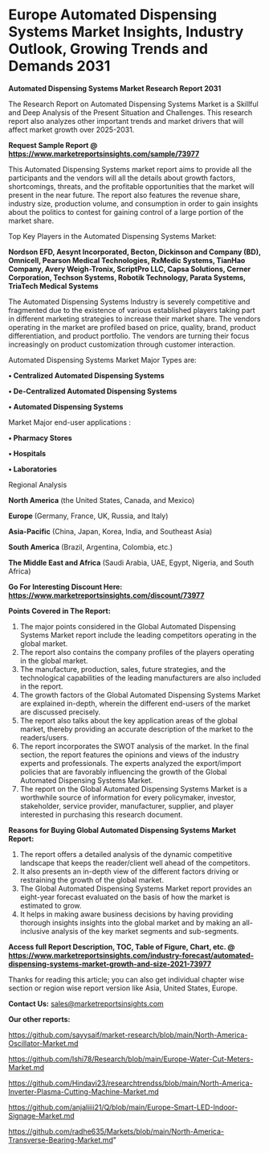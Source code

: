  # Europe Automated Dispensing Systems Market Insights, Industry Outlook, Growing Trends and Demands 2031

<strong>Automated Dispensing Systems Market Research Report 2031</strong>

The Research Report on Automated Dispensing Systems Market is a Skillful and Deep Analysis of the Present Situation and Challenges. This research report also analyzes other important trends and market drivers that will affect market growth over 2025-2031.

<strong>Request Sample Report @ <a href=https://www.marketreportsinsights.com/sample/73977>https://www.marketreportsinsights.com/sample/73977</a></strong>

This Automated Dispensing Systems market report aims to provide all the participants and the vendors will all the details about growth factors, shortcomings, threats, and the profitable opportunities that the market will present in the near future. The report also features the revenue share, industry size, production volume, and consumption in order to gain insights about the politics to contest for gaining control of a large portion of the market share.

Top Key Players in the Automated Dispensing Systems Market:

<strong>Nordson EFD, Aesynt Incorporated, Becton, Dickinson and Company (BD), Omnicell, Pearson Medical Technologies, RxMedic Systems, TianHao Company, Avery Weigh-Tronix, ScriptPro LLC, Capsa Solutions, Cerner Corporation, Techson Systems, Robotik Technology, Parata Systems, TriaTech Medical Systems</strong>

The Automated Dispensing Systems Industry is severely competitive and fragmented due to the existence of various established players taking part in different marketing strategies to increase their market share. The vendors operating in the market are profiled based on price, quality, brand, product differentiation, and product portfolio. The vendors are turning their focus increasingly on product customization through customer interaction.

Automated Dispensing Systems Market Major Types are:

<strong>• Centralized Automated Dispensing Systems

• De-Centralized Automated Dispensing Systems

• Automated Dispensing Systems</strong>

Market Major end-user applications :

<strong>• Pharmacy Stores

• Hospitals

• Laboratories</strong>

Regional Analysis

</u><strong><b>North America</b></strong> (the United States, Canada, and Mexico)

<strong><b>Europe </b></strong>(Germany, France, UK, Russia, and Italy)

<strong><b>Asia-Pacific</b></strong> (China, Japan, Korea, India, and Southeast Asia)

<strong><b>South America</b></strong> (Brazil, Argentina, Colombia, etc.)

<strong><b>The Middle East and Africa</b></strong> (Saudi Arabia, UAE, Egypt, Nigeria, and South Africa)

<strong>Go For Interesting Discount Here: <a href=https://www.marketreportsinsights.com/discount/73977>https://www.marketreportsinsights.com/discount/73977</a></strong>

<strong>Points Covered in The Report:</strong>
<ol>
  <li>The major points considered in the Global Automated Dispensing Systems Market report include the leading competitors operating in the global market.</li>
  <li>The report also contains the company profiles of the players operating in the global market.</li>
  <li>The manufacture, production, sales, future strategies, and the technological capabilities of the leading manufacturers are also included in the report.</li>
  <li>The growth factors of the Global Automated Dispensing Systems Market are explained in-depth, wherein the different end-users of the market are discussed precisely.</li>
  <li>The report also talks about the key application areas of the global market, thereby providing an accurate description of the market to the readers/users.</li>
  <li>The report incorporates the SWOT analysis of the market. In the final section, the report features the opinions and views of the industry experts and professionals. The experts analyzed the export/import policies that are favorably influencing the growth of the Global Automated Dispensing Systems Market.</li>
  <li>The report on the Global Automated Dispensing Systems Market is a worthwhile source of information for every policymaker, investor, stakeholder, service provider, manufacturer, supplier, and player interested in purchasing this research document.</li>
</ol>
<strong>Reasons for Buying Global Automated Dispensing Systems Market Report:</strong>

<ol>
  <li>The report offers a detailed analysis of the dynamic competitive landscape that keeps the reader/client well ahead of the competitors.</li>
  <li>It also presents an in-depth view of the different factors driving or restraining the growth of the global market.</li>
  <li>The Global Automated Dispensing Systems Market report provides an eight-year forecast evaluated on the basis of how the market is estimated to grow.</li>
  <li>It helps in making aware business decisions by having providing thorough insights insights into the global market and by making an all-inclusive analysis of the key market segments and sub-segments.</li>
</ol>
<strong>Access full Report Description, TOC, Table of Figure, Chart, etc. @ <a href=https://www.marketreportsinsights.com/industry-forecast/automated-dispensing-systems-market-growth-and-size-2021-73977>https://www.marketreportsinsights.com/industry-forecast/automated-dispensing-systems-market-growth-and-size-2021-73977</a></strong>


Thanks for reading this article; you can also get individual chapter wise section or region wise report version like Asia, United States, Europe.

<strong>Contact Us:</strong>
sales@marketreportsinsights.com

<strong>Our other reports:</strong>

<a href=https://github.com/sayysaif/market-research/blob/main/North-America-Oscillator-Market.md>https://github.com/sayysaif/market-research/blob/main/North-America-Oscillator-Market.md</a>

<a href=https://github.com/Ishi78/Research/blob/main/Europe-Water-Cut-Meters-Market.md>https://github.com/Ishi78/Research/blob/main/Europe-Water-Cut-Meters-Market.md</a>

<a href=https://github.com/Hindavi23/researchtrendss/blob/main/North-America-Inverter-Plasma-Cutting-Machine-Market.md>https://github.com/Hindavi23/researchtrendss/blob/main/North-America-Inverter-Plasma-Cutting-Machine-Market.md</a>

<a href=https://github.com/anjaliiii21/Q/blob/main/Europe-Smart-LED-Indoor-Signage-Market.md>https://github.com/anjaliiii21/Q/blob/main/Europe-Smart-LED-Indoor-Signage-Market.md</a>

<a href=https://github.com/radhe635/Markets/blob/main/North-America-Transverse-Bearing-Market.md>https://github.com/radhe635/Markets/blob/main/North-America-Transverse-Bearing-Market.md</a>"
